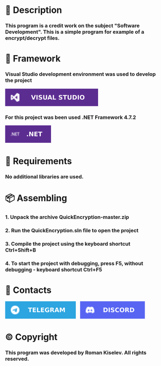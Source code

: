 <h1>📝 Description</h1>
<h3>This program is a credit work on the subject "Software Development". This is a simple program for example of a encrypt/decrypt files.</h3>

<h1>🔨 Framework</h1>
<p>
    <h3>Visual Studio development environment was used to develop the project</h3>
    <a href="https://visualstudio.microsoft.com/downloads/"><img src="https://github.com/Kise1ev/Kise1ev/blob/master/Icons/VisualStudio-Square.svg"/></a>
    <h3>For this project was been used .NET Framework 4.7.2</h3>
    <a href="https://dotnet.microsoft.com/en-us/download/dotnet-framework/net472"><img src="https://github.com/Kise1ev/Kise1ev/blob/master/Icons/CS-Square.svg"/></a>
</p>

<h1>📜 Requirements</h1>
<h3>No additional libraries are used.</h3>

<h1>📦 Assembling</h1>
<h3>1. Unpack the archive QuickEncryption-master.zip</h3>
<h3>2. Run the QuickEncryption.sln file to open the project</h3>
<h3>3. Compile the project using the keyboard shortcut Ctrl+Shift+B</h3>
<h3>4. To start the project with debugging, press F5, without debugging - keyboard shortcut Ctrl+F5</h3>

<h1>💬 Contacts</h1>
<p>
    <a href="https://t.me/kisxlka"><img src="https://github.com/Kise1ev/Kise1ev/blob/master/Icons/Telegram-Square.svg" style="margin-right: 10px;"/></a>
    <a href="https://discordapp.com/users/1013231151177023559"><img src="https://github.com/Kise1ev/Kise1ev/blob/master/Icons/Discord-Square.svg" style="margin-right: 10px;"/></a>
</p>

<h1>©️ Copyright</h1>
<h3>This program was developed by Roman Kiselev. All rights reserved.</h3>
